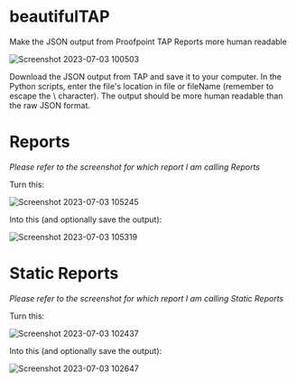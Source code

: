 # beautifulTAP

Make the JSON output from Proofpoint TAP Reports more human readable

![Screenshot 2023-07-03 100503](https://github.com/timiwashima/beautifulTAP/assets/52045865/962cb8de-1758-44ba-8dd9-6f977d3af585)

Download the JSON output from TAP and save it to your computer.  In the Python scripts, enter the file's location in file or fileName (remember to escape the \ character).
The output should be more human readable than the raw JSON format.

# Reports

_Please refer to the screenshot for which report I am calling Reports_

Turn this:

![Screenshot 2023-07-03 105245](https://github.com/timiwashima/beautifulTAP/assets/52045865/edc04a16-f3e2-4370-8096-fbba1662da76)

Into this (and optionally save the output):

![Screenshot 2023-07-03 105319](https://github.com/timiwashima/beautifulTAP/assets/52045865/dcf3eef9-5f30-4c54-958d-c0c501211f67)

# Static Reports

_Please refer to the screenshot for which report I am calling Static Reports_

Turn this:

![Screenshot 2023-07-03 102437](https://github.com/timiwashima/beautifulTAP/assets/52045865/dd9d048c-98b6-45ba-bbb9-5a8cd5473903)

Into this (and optionally save the output):

![Screenshot 2023-07-03 102647](https://github.com/timiwashima/beautifulTAP/assets/52045865/4cdd7a9f-2f29-413b-b6b1-f1c1ac2de1b8)
